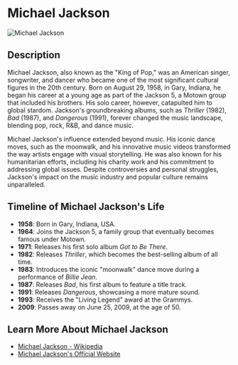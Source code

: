 # Michael Jackson

![Michael Jackson](https://upload.wikimedia.org/wikipedia/commons/thumb/4/43/Michael_Jackson_Cannescropped.jpg/220px-Michael_Jackson_Cannescropped.jpg)

## Description

Michael Jackson, also known as the "King of Pop," was an American singer, songwriter, and dancer who became one of the most significant cultural figures in the 20th century. Born on August 29, 1958, in Gary, Indiana, he began his career at a young age as part of the Jackson 5, a Motown group that included his brothers. His solo career, however, catapulted him to global stardom. Jackson's groundbreaking albums, such as *Thriller* (1982), *Bad* (1987), and *Dangerous* (1991), forever changed the music landscape, blending pop, rock, R&B, and dance music.

Michael Jackson's influence extended beyond music. His iconic dance moves, such as the moonwalk, and his innovative music videos transformed the way artists engage with visual storytelling. He was also known for his humanitarian efforts, including his charity work and his commitment to addressing global issues. Despite controversies and personal struggles, Jackson's impact on the music industry and popular culture remains unparalleled.

## Timeline of Michael Jackson's Life

- **1958**: Born in Gary, Indiana, USA.
- **1964**: Joins the Jackson 5, a family group that eventually becomes famous under Motown.
- **1971**: Releases his first solo album *Got to Be There*.
- **1982**: Releases *Thriller*, which becomes the best-selling album of all time.
- **1983**: Introduces the iconic "moonwalk" dance move during a performance of *Billie Jean*.
- **1987**: Releases *Bad*, his first album to feature a title track.
- **1991**: Releases *Dangerous*, showcasing a more mature sound.
- **1993**: Receives the "Living Legend" award at the Grammys.
- **2009**: Passes away on June 25, 2009, at the age of 50.

## Learn More About Michael Jackson

- [Michael Jackson - Wikipedia](https://en.wikipedia.org/wiki/Michael_Jackson)
- [Michael Jackson's Official Website](https://www.michaeljackson.com)
